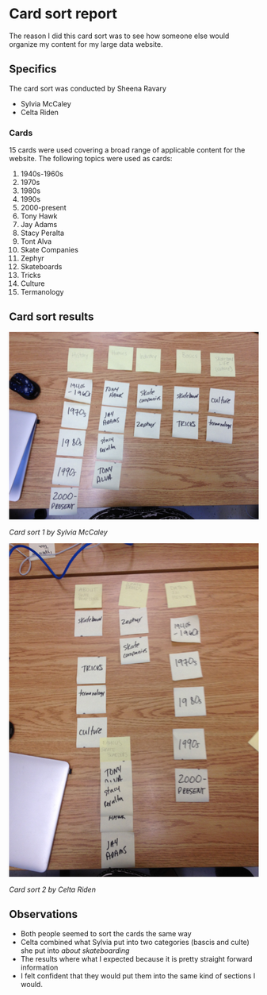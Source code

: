 # Card sort report

The reason I did this card sort was to see how someone else would organize my content for my large data website.

## Specifics

The card sort was conducted by Sheena Ravary

- Sylvia McCaley
- Celta Riden

### Cards

15 cards were used covering a broad range of applicable content for the website. The following topics were used as cards:

1. 1940s-1960s
2. 1970s
3. 1980s
4. 1990s
5. 2000-present
6. Tony Hawk
7. Jay Adams
8. Stacy Peralta
9. Tont Alva
10. Skate Companies
11. Zephyr
12. Skateboards
13. Tricks
14. Culture
15. Termanology


## Card sort results

![Card sort results 1](card-sort-1.JPG)

*Card sort 1 by Sylvia McCaley*

![Card sort results 2](card-sort-2.JPG)

*Card sort 2 by Celta Riden*

## Observations

- Both people seemed to sort the cards the same way
- Celta combined what Sylvia put into two categories (bascis and culte) she put into *about skateboarding*
- The results where what I expected because it is pretty straight forward information
- I felt confident that they would put them into the same kind of sections I would. 














